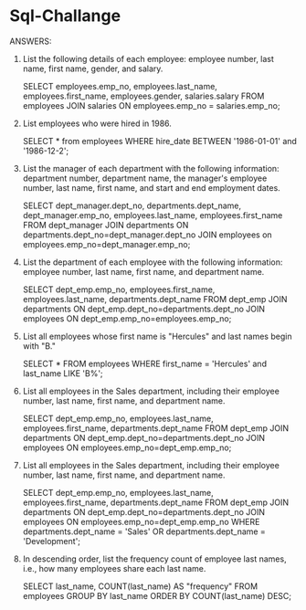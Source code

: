 # Sql-Challange

ANSWERS:

1. List the following details of each employee: employee number, last name, first name, gender, and salary.
	
	SELECT employees.emp_no, employees.last_name, employees.first_name, employees.gender, salaries.salary 
	FROM employees JOIN salaries ON employees.emp_no = salaries.emp_no;

2. List employees who were hired in 1986.

	SELECT * from employees WHERE hire_date BETWEEN '1986-01-01' and '1986-12-2';

3. List the manager of each department with the following information: department number, department name, the
   manager's employee number, last name, first name, and start and end employment dates.

	 SELECT dept_manager.dept_no, departments.dept_name, dept_manager.emp_no, employees.last_name, employees.first_name 
	 FROM dept_manager 
	 JOIN departments ON departments.dept_no=dept_manager.dept_no 
	 JOIN employees on employees.emp_no=dept_manager.emp_no;

4. List the department of each employee with the following information: employee number, last name, first name, and department name.

	 SELECT dept_emp.emp_no, employees.first_name, employees.last_name, departments.dept_name 
	 FROM dept_emp 
	 JOIN departments ON dept_emp.dept_no=departments.dept_no 
	 JOIN employees ON dept_emp.emp_no=employees.emp_no;

5. List all employees whose first name is "Hercules" and last names begin with "B."

	 SELECT * FROM employees WHERE first_name = 'Hercules' and last_name LIKE 'B%';


6. List all employees in the Sales department, including their employee number, last name, first name, and department name.

	 SELECT dept_emp.emp_no, employees.last_name, employees.first_name, departments.dept_name 
	 FROM dept_emp JOIN departments ON dept_emp.dept_no=departments.dept_no 
	 JOIN employees ON employees.emp_no=dept_emp.emp_no;

7. List all employees in the Sales department, including their employee number, last name, first name, and department name.

	 SELECT dept_emp.emp_no, employees.last_name, employees.first_name, departments.dept_name 
	 FROM dept_emp JOIN departments ON dept_emp.dept_no=departments.dept_no 
	 JOIN employees ON employees.emp_no=dept_emp.emp_no 
	 WHERE departments.dept_name = 'Sales' OR departments.dept_name = 'Development';

8. In descending order, list the frequency count of employee last names, i.e., how many employees share each last name.

	SELECT last_name, COUNT(last_name) AS "frequency"
	FROM employees GROUP BY last_name
	ORDER BY COUNT(last_name) DESC;
